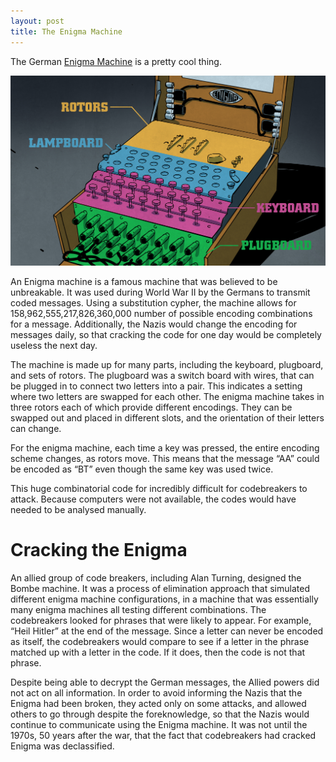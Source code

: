 ```yaml
---
layout: post
title: The Enigma Machine
---
```


The German [Enigma Machine](https://www.britannica.com/topic/Enigma-German-code-device) is a pretty cool thing.

![Enigma Machine](/public/images/enigma.jpg)


An Enigma machine is a famous machine that was believed to be unbreakable. It was used during World War II by the Germans to transmit coded messages. Using a substitution cypher, the machine allows for 158,962,555,217,826,360,000 number of possible encoding combinations for a message. Additionally, the Nazis would change the encoding for messages daily, so that cracking the code for one day would be completely useless the next day.

The machine is made up for many parts, including the keyboard, plugboard, and sets of rotors. The plugboard was a switch board with wires, that can be plugged in to connect two letters into a pair. This indicates a setting where two letters are swapped for each other. The enigma machine takes in three rotors each of which provide different encodings. They can be swapped out and placed in different slots, and the orientation of their letters can change. 

For the enigma machine, each time a key was pressed, the entire encoding scheme changes, as rotors move. This means that the message “AA” could be encoded as “BT” even though the same key was used twice.

This huge combinatorial code for incredibly difficult for codebreakers to attack. Because computers were not available, the codes would have needed to be analysed manually. 

# Cracking the Enigma

An allied group of code breakers, including Alan Turning, designed the Bombe machine. It was a process of elimination approach that simulated different enigma machine configurations, in a machine that was essentially many enigma machines all testing different combinations. The codebreakers looked for phrases that were likely to appear. For example, “Heil Hitler” at the end of the message. Since a letter can never be encoded as itself, the codebreakers would compare to see if a letter in the phrase matched up with a letter in the code. If it does, then the code is not that phrase.

Despite being able to decrypt the German messages, the Allied powers did not act on all information. In order to avoid informing the Nazis that the Enigma had been broken, they acted only on some attacks, and allowed others to go through despite the foreknowledge, so that the Nazis would continue to communicate using the Enigma machine. It was not until the 1970s, 50 years after the war, that the fact that codebreakers had cracked Enigma was declassified.
